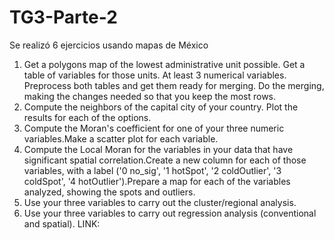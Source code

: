 # TG3-Parte-2
Se realizó 6 ejercicios usando mapas de México
1) Get a polygons map of the lowest administrative unit possible. Get a table of variables for those units. At least 3 numerical variables. Preprocess both tables and get them ready for merging. Do the merging, making the changes needed so that you keep the most rows.
2) Compute the neighbors of the capital city of your country. Plot the results for each of the options.
3) Compute the Moran's coefficient for one of your three numeric variables.Make a scatter plot for each variable.
4) Compute the Local Moran for the variables in your data that have significant spatial correlation.Create a new column for each of those variables, with a label ('0 no_sig', '1 hotSpot', '2 coldOutlier', '3 coldSpot', '4 hotOutlier').Prepare a map for each of the variables analyzed, showing the spots and outliers.
5) Use your three variables to carry out the cluster/regional analysis.
6) Use your three variables to carry out regression analysis (conventional and spatial).
LINK:
